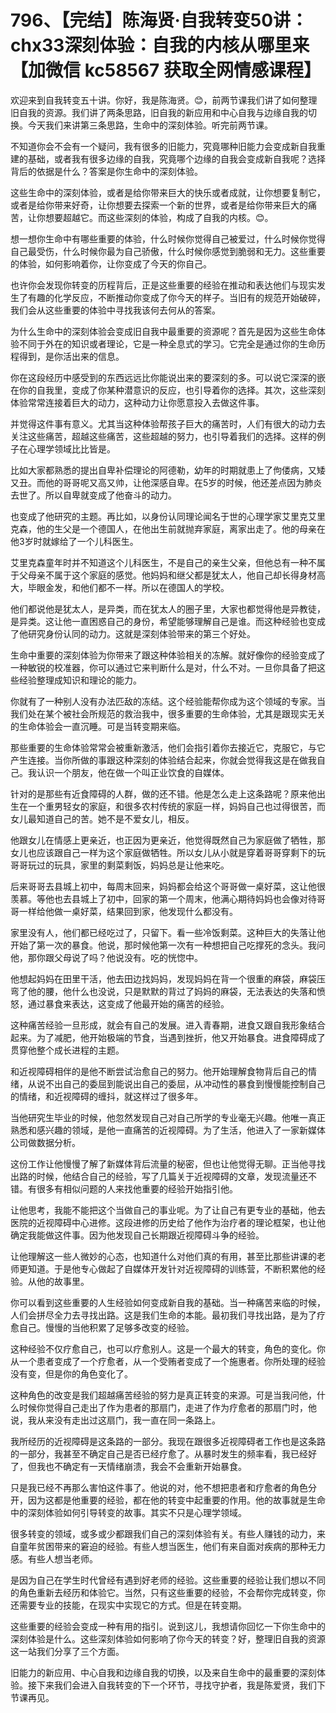# 796、【完结】陈海贤·自我转变50讲：chx33深刻体验：自我的内核从哪里来【加微信 kc58567 获取全网情感课程】

欢迎来到自我转变五十讲。你好，我是陈海贤。😊，前两节课我们讲了如何整理旧自我的资源。我们讲了两条思路，旧自我的新应用和中心自我与边缘自我的切换。今天我们来讲第三条思路，生命中的深刻体验。听完前两节课。

不知道你会不会有一个疑问，我有很多的旧能力，究竟哪种旧能力会变成新自我重建的基础，或者我有很多边缘的自我，究竟哪个边缘的自我会变成新自我呢？选择背后的依据是什么？答案是你生命中的深刻体验。

这些生命中的深刻体验，或者是给你带来巨大的快乐或者成就，让你想要复制它，或者是给你带来好奇，让你想要去探索一个新的世界，或者是给你带来巨大的痛苦，让你想要超越它。而这些深刻的体验，构成了自我的内核。😊。

想一想你生命中有哪些重要的体验，什么时候你觉得自己被爱过，什么时候你觉得自己最受伤，什么时候你最为自己骄傲，什么时候你感觉到脆弱和无力。这些重要的体验，如何影响着你，让你变成了今天的你自己。

也许你会发现你转变的历程背后，正是这些重要的经验在推动和表达他们与现实发生了有趣的化学反应，不断推动你变成了你今天的样子。当旧有的规范开始破碎，我们会从这些重要的体验中寻找我该何去何从的答案。

为什么生命中的深刻体验会变成旧自我中最重要的资源呢？首先是因为这些生命体验不同于外在的知识或者理论，它是一种全息式的学习。它完全是通过你的生命历程得到，是你活出来的信息。

你在这段经历中感受到的东西远远比你能说出来的要深刻的多。可以说它深深的嵌在你的自我里，变成了你某种潜意识的反应，也引导着你的选择。其次，这些深刻体验常常连接着巨大的动力，这种动力让你愿意投入去做这件事。

并觉得这件事有意义。尤其当这种体验帮孩子巨大的痛苦时，人们有很大的动力去关注这些痛苦，超越这些痛苦，这些超越的努力，也引导着我们的选择。这样的例子在心理学领域比比皆是。

比如大家都熟悉的提出自卑补偿理论的阿德勒，幼年的时期就患上了佝偻病，又矮又丑。而他的哥哥呢又高又帅，让他深感自卑。在5岁的时候，他还差点因为肺炎去世了。所以自卑就变成了他奋斗的动力。

也变成了他研究的主题。再比如，以身份认同理论闻名于世的心理学家艾里克艾里克森，他的生父是一个德国人，在他出生前就抛弃家庭，离家出走了。他的母亲在他3岁时就嫁给了一个儿科医生。

艾里克森童年时并不知道这个儿科医生，不是自己的亲生父亲，但他总有一种不属于父母亲不属于这个家庭的感觉。他妈妈和继父都是犹太人，他自己却长得身材高大，毕眼金发，和他们都不一样。所以在德国人的学校。

他们都说他是犹太人，是异类，而在犹太人的圈子里，大家也都觉得他是异教徒，是异类。这让他一直困惑自己的身份，希望能够理解自己是谁。而这种经验也变成了他研究身份认同的动力。这就是深刻体验带来的第三个好处。

生命中重要的深刻体验为你带来了跟这种体验相关的冻解。就好像你的经验变成了一种敏锐的校准器，你可以通过它来判断什么是对，什么不对。一旦你具备了把这些经验整理成知识和理论的能力。

你就有了一种别人没有办法匹敌的冻结。这个经验能帮你成为这个领域的专家。当我们处在某个被社会所规范的救治我中，很多重要的生命体验，尤其是跟现实无关的生命体验会一直沉睡。可是当转变期来临。

那些重要的生命体验常常会被重新激活，他们会指引着你去接近它，克服它，与它产生连接。当你所做的事跟这种深刻的体验结合起来，你就会觉得我这是在做我自己。我认识一个朋友，他在做一个叫正业饮食的自媒体。

针对的是那些有近食障碍的人群，做的还不错。他是怎么走上这条路呢？原来他出生在一个重男轻女的家庭，和很多农村传统的家庭一样，妈妈自己也过得很苦，而女儿最知道自己的苦。她不是不爱女儿，相反。

他跟女儿在情感上更亲近，也正因为更亲近，他觉得既然自己为家庭做了牺牲，那女儿也应该跟自己一样为这个家庭做牺牲。所以女儿从小就是穿着哥哥穿剩下的玩哥哥玩过的玩具，家里的剩菜剩饭，妈妈总是让他来吃。

后来哥哥去县城上初中，每周末回来，妈妈都会给这个哥哥做一桌好菜，这让他很羡慕。等他也去县城上了初中，回家的第一个周末，他满心期待妈妈也会像对待哥哥一样给他做一桌好菜，结果回到家，他发现什么都没有。

家里没有人，他们都已经吃过了，只留下。看一些冷饭剩菜。这种巨大的失落让他开始了第一次的暴食。他说，那时候他第一次有一种想把自己吃撑死的念头。我问他，那你跟父母说了吗？他说没有。吃的恍惚中。

他想起妈妈在田里干活，他去田边找妈妈，发现妈妈在背一个很重的麻袋，麻袋压弯了他的腰，他什么也没说，只是默默的背过了妈妈的麻袋，无法表达的失落和愤怒，通过暴食来表达，这变成了他最开始的痛苦的经验。

这种痛苦经验一旦形成，就会有自己的发展。进入青春期，进食又跟自我形象结合起来。为了减肥，他开始极端的节食，当遇到挫折，他又开始暴食。进食障碍成了贯穿他整个成长进程的主题。

和近视障碍相伴的是他不断尝试治愈自己的努力。他开始理解食物背后自己的情绪，从说不出自己的委屈到能说出自己的委屈，从冲动性的暴食到慢慢能控制自己的情绪，和近视障碍的缠抖，就这样过了很多年。

当他研究生毕业的时候，他忽然发现自己对自己所学的专业毫无兴趣。他唯一真正熟悉和感兴趣的领域，是他一直痛苦的近视障碍。为了生活，他进入了一家新媒体公司做数据分析。

这份工作让他慢慢了解了新媒体背后流量的秘密，但也让他觉得无聊。正当他寻找出路的时候，他结合自己的经验，写了几篇关于近视障碍的文章，发现流量还不错。有很多有相似问题的人来找他重要的经验开始指引他。

让他思考，我能不能把这个当做自己的事业呢。为了让自己有更专业的基础，他去医院的近视障碍中心进修。这段进修的历史给了他作为治疗者的理论框架，也让他确定我能做这件事。因为他发现自己长期跟近视障碍斗争的经验。

让他理解这一些人微妙的心态，也知道什么对他们真的有用，甚至比那些讲课的老师更知道。于是他专心做起了自媒体开发针对近视障碍的训练营，不断积累他的经验。从他的故事里。

你可以看到这些重要的人生经验如何变成新自我的基础。当一种痛苦来临的时候，人们会拼尽全力去寻找出路。这是我们生命的本能。最初我们寻找出路，是为了疗愈自己。慢慢的当他积累了足够多改变的经验。

这种经验不仅疗愈自己，也可以疗愈别人。这是一个最大的转变，角色的变化。你从一个患者变成了一个疗愈者，从一个受贿者变成了一个施惠者。你所处理的经验没有变，但是你的角色变化了。

这种角色的改变是我们超越痛苦经验的努力是真正转变的来源。可是当我问他，什么时候你觉得自己走出了作为患者的那扇门，走进了作为疗愈者的那扇门时，他说，我从来没有走出过这扇门，我一直在同一条路上。

我所经历的近视障碍是这条路的一部分。我现在跟很多近视障碍者工作也是这条路的一部分，我甚至不确定自己是否已经疗愈了。从暴时发生的频率看，我已经好了，但我也不确定有一天情绪崩溃，我会不会重新开始暴食。

只是我已经不再那么害怕这件事了。他说的对，他不想把患者和疗愈者的角色分开，因为这都是他重要的经验，都在他的转变中起重要的作用。他的故事就是生命中的深刻体验如何引导转变的故事。其实不只是心理学领域。

很多转变的领域，或多或少都跟我们自己的深刻体验有关。有些人赚钱的动力，来自童年贫困带来的窘迫的经验。有些人想当医生，他们有来自面对疾病的那种无力感。有些人想当老师。

是因为自己在学生时代曾经有遇到好老师的经验。这些重要的经验让我们想以不同的角色重新去经历和体验它。当然，只有这些重要的经验，不会帮你完成转变，你还需要专业的技能，在现实中实现它的方式。但是在转变期。

这些重要的经验会变成一种有用的指引。说到这儿，我想请你回忆一下你生命中的深刻体验是什么。这些深刻体验如何影响了你今天的转变？好，整理旧自我的资源这一站我们分享了三个方面。

旧能力的新应用、中心自我和边缘自我的切换，以及来自生命中的最重要的深刻体验。接下来我们会进入自我转变的下一个环节，寻找守护者，我是陈爱贤，我们下节课再见。

